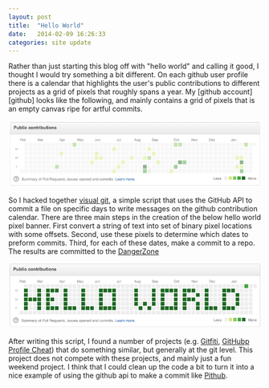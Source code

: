```yaml
---
layout: post
title:  "Hello World"
date:   2014-02-09 16:26:33
categories: site update
---
```


Rather than just starting this blog off with "hello world" and calling it good, I thought I would try something a bit different.
On each github user profile there is a calendar that highlights the user's public contributions to different projects as a grid of pixels that roughly spans a year.
My [github account][github] looks like the following, and mainly contains a grid of pixels that is an empty canvas ripe for artful commits.

![github contributions](/assets/helloworld_github.png)

So I hacked together [visual git][visgit], a simple script that uses the GitHub API to commit a file on specific days to write messages on the github contribution calendar.
There are three main steps in the creation of the below hello world pixel banner.
First convert a string of text into set of binary pixel locations with some offsets.
Second, use these pixels to determine which dates to preform commits.
Third, for each of these dates, make a commit to a repo.
The results are committed to the [DangerZone][dangerzone]

![Hello World](/assets/helloworld_finished.png) 


After writing this script, I found a number of projects (e.g. [Gitfiti][gitfiti], [GitHubp Profile Cheat][gpc]) that do something similar, but generally at the git level.
This project does not compete with these projects, and mainly just a fun weekend project.
I think that I could clean up the code a bit to turn it into a nice example of using the github api to make a commit like [Pithub][pithub].  


[visgit]:     https://github.com/ajmendez
[visgit]:     https://github.com/ajmendez/visualgit
[gitfiti]:    https://github.com/gelstudios/gitfiti
[gpc]:        https://github.com/will/githubprofilecheat
[pithub]:     http://www.pqpq.de/2011/07/pithub-how-to-commit-new-file-via.html
[dangerzone]: https://github.com/pxddn